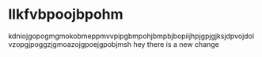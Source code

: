 # llkfvbpoojbpohm
kdniojgopogmgmokobmeppmvvpipgbmpohjbmpbjbopiijhpjgpjgjksjdpvojdolvzopgjpoggzjgmoazojgpoejgpobjmsh
hey there is a new change
